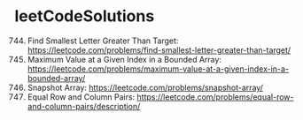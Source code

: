# leetCodeSolutions
 744. Find Smallest Letter Greater Than Target: https://leetcode.com/problems/find-smallest-letter-greater-than-target/
 1802. Maximum Value at a Given Index in a Bounded Array: https://leetcode.com/problems/maximum-value-at-a-given-index-in-a-bounded-array/
 146. Snapshot Array: https://leetcode.com/problems/snapshot-array/
 2352. Equal Row and Column Pairs: https://leetcode.com/problems/equal-row-and-column-pairs/description/
